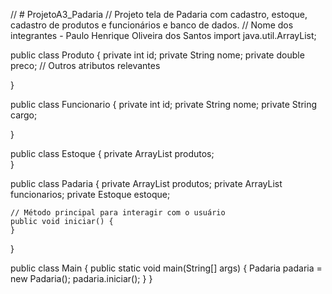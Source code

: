// # ProjetoA3_Padaria 
// Projeto tela de Padaria com cadastro, estoque, cadastro de produtos e funcionários e banco de dados.
// Nome dos integrantes - Paulo Henrique Oliveira dos Santos
import java.util.ArrayList;

public class Produto {
    private int id;
    private String nome;
    private double preco;
    // Outros atributos relevantes
    
}

public class Funcionario {
    private int id;
    private String nome;
    private String cargo;
    
}

public class Estoque {
    private ArrayList<Produto> produtos;    
}

public class Padaria {
    private ArrayList<Produto> produtos;
    private ArrayList<Funcionario> funcionarios;
    private Estoque estoque;    
    
    // Método principal para interagir com o usuário
    public void iniciar() {
    }
}

public class Main {
    public static void main(String[] args) {
        Padaria padaria = new Padaria();
        padaria.iniciar();
    }
}

